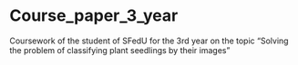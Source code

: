 # Course_paper_3_year
Coursework of the student of SFedU for the 3rd year on the topic “Solving the problem of classifying plant seedlings by their images”
